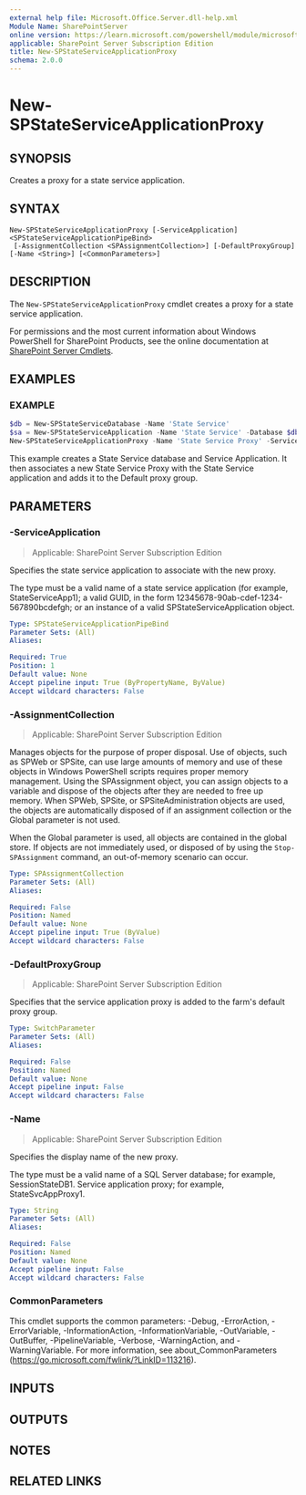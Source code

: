 ```yaml
---
external help file: Microsoft.Office.Server.dll-help.xml
Module Name: SharePointServer
online version: https://learn.microsoft.com/powershell/module/microsoft.sharepoint.powershell/new-spstateserviceapplicationproxy
applicable: SharePoint Server Subscription Edition
title: New-SPStateServiceApplicationProxy
schema: 2.0.0
---
```


# New-SPStateServiceApplicationProxy

## SYNOPSIS
Creates a proxy for a state service application.

## SYNTAX

```
New-SPStateServiceApplicationProxy [-ServiceApplication] <SPStateServiceApplicationPipeBind>
 [-AssignmentCollection <SPAssignmentCollection>] [-DefaultProxyGroup] [-Name <String>] [<CommonParameters>]
```

## DESCRIPTION
The `New-SPStateServiceApplicationProxy` cmdlet creates a proxy for a state service application.

For permissions and the most current information about Windows PowerShell for SharePoint Products, see the online documentation at [SharePoint Server Cmdlets](https://learn.microsoft.com/powershell/sharepoint/sharepoint-server/sharepoint-server-cmdlets).

## EXAMPLES

### EXAMPLE
```powershell
$db = New-SPStateServiceDatabase -Name 'State Service'
$sa = New-SPStateServiceApplication -Name 'State Service' -Database $db
New-SPStateServiceApplicationProxy -Name 'State Service Proxy' -ServiceApplication $sa -DefaultProxyGroup
```

This example creates a State Service database and Service Application. It then associates a new State Service Proxy with the State Service application and adds it to the Default proxy group.

## PARAMETERS

### -ServiceApplication

> Applicable: SharePoint Server Subscription Edition

Specifies the state service application to associate with the new proxy.

The type must be a valid name of a state service application (for example, StateServiceApp1); a valid GUID, in the form 12345678-90ab-cdef-1234-567890bcdefgh; or an instance of a valid SPStateServiceApplication object.

```yaml
Type: SPStateServiceApplicationPipeBind
Parameter Sets: (All)
Aliases:

Required: True
Position: 1
Default value: None
Accept pipeline input: True (ByPropertyName, ByValue)
Accept wildcard characters: False
```

### -AssignmentCollection

> Applicable: SharePoint Server Subscription Edition

Manages objects for the purpose of proper disposal.
Use of objects, such as SPWeb or SPSite, can use large amounts of memory and use of these objects in Windows PowerShell scripts requires proper memory management.
Using the SPAssignment object, you can assign objects to a variable and dispose of the objects after they are needed to free up memory.
When SPWeb, SPSite, or SPSiteAdministration objects are used, the objects are automatically disposed of if an assignment collection or the Global parameter is not used.

When the Global parameter is used, all objects are contained in the global store.
If objects are not immediately used, or disposed of by using the `Stop-SPAssignment` command, an out-of-memory scenario can occur.

```yaml
Type: SPAssignmentCollection
Parameter Sets: (All)
Aliases:

Required: False
Position: Named
Default value: None
Accept pipeline input: True (ByValue)
Accept wildcard characters: False
```

### -DefaultProxyGroup

> Applicable: SharePoint Server Subscription Edition

Specifies that the service application proxy is added to the farm's default proxy group.

```yaml
Type: SwitchParameter
Parameter Sets: (All)
Aliases:

Required: False
Position: Named
Default value: None
Accept pipeline input: False
Accept wildcard characters: False
```

### -Name

> Applicable: SharePoint Server Subscription Edition

Specifies the display name of the new proxy.

The type must be a valid name of a SQL Server database; for example, SessionStateDB1.
Service application proxy; for example, StateSvcAppProxy1.

```yaml
Type: String
Parameter Sets: (All)
Aliases:

Required: False
Position: Named
Default value: None
Accept pipeline input: False
Accept wildcard characters: False
```

### CommonParameters
This cmdlet supports the common parameters: -Debug, -ErrorAction, -ErrorVariable, -InformationAction, -InformationVariable, -OutVariable, -OutBuffer, -PipelineVariable, -Verbose, -WarningAction, and -WarningVariable. For more information, see about_CommonParameters (https://go.microsoft.com/fwlink/?LinkID=113216).

## INPUTS

## OUTPUTS

## NOTES

## RELATED LINKS
